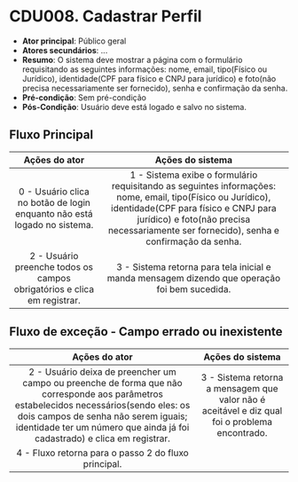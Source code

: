 # CDU008. Cadastrar Perfil

- **Ator principal**: Público geral
- **Atores secundários**: ...	 
- **Resumo**: O sistema deve mostrar a página com o formulário requisitando as seguintes informações: nome, email, tipo(Físico ou Jurídico), identidade(CPF para físico e CNPJ para jurídico) e foto(não precisa necessariamente ser fornecido), senha e confirmação da senha. 
- **Pré-condição**: Sem pré-condição
- **Pós-Condição**: Usuário deve está logado e salvo no sistema.

## Fluxo Principal
| Ações do ator | Ações do sistema |
| :-----------------: | :-----------------: | 
| 0 - Usuário clica no botão de login enquanto não está logado no sistema. | 1 - Sistema exibe o formulário requisitando as seguintes informações: nome, email, tipo(Físico ou Jurídico), identidade(CPF para físico e CNPJ para jurídico) e foto(não precisa necessariamente ser fornecido), senha e confirmação da senha. | 
2 - Usuário preenche todos os campos obrigatórios e clica em registrar. | 3 - Sistema retorna para tela inicial e manda mensagem dizendo que operação foi bem sucedida. |

## Fluxo de exceção - Campo errado ou inexistente 
| Ações do ator | Ações do sistema |
| :-----------------: | :-----------------: | 
| 2 - Usuário deixa de preencher um campo ou preenche de forma que não corresponde aos parâmetros estabelecidos necessários(sendo eles: os dois campos de senha não serem iguais; identidade ter um número que ainda já foi cadastrado) e clica em registrar. | 3 - Sistema retorna a mensagem que valor não é aceitável e diz qual foi o problema encontrado.|
4 - Fluxo retorna para o passo 2 do fluxo principal. | 
